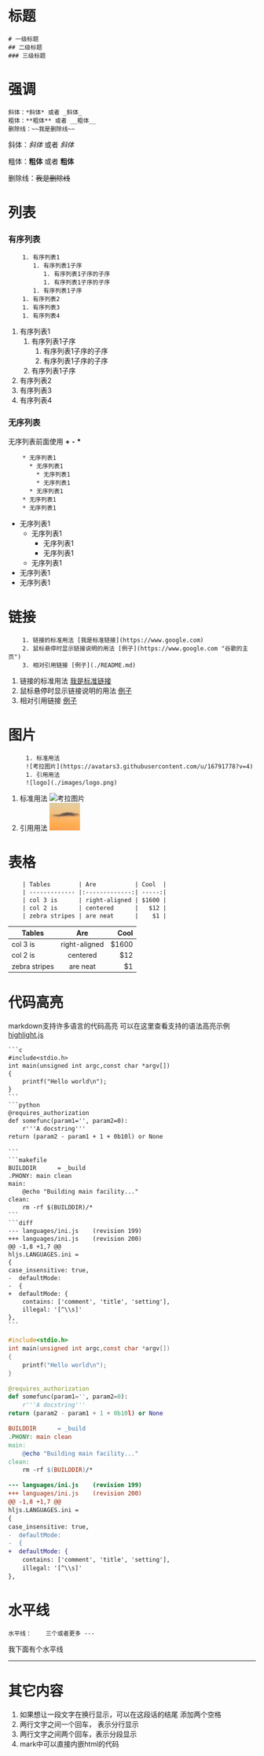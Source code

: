 # 标题

    # 一级标题
    ## 二级标题
    ### 三级标题

# 强调

    斜体：*斜体* 或者 _斜体_
    粗体：**粗体** 或者 __粗体__
    删除线：~~我是删除线~~

斜体：*斜体* 或者 _斜体_

粗体：**粗体** 或者 __粗体__

删除线：~~我是删除线~~

# 列表

### 有序列表

```
    1. 有序列表1
       1. 有序列表1子序
          1. 有序列表1子序的子序
          1. 有序列表1子序的子序
       1. 有序列表1子序
    1. 有序列表2
    1. 有序列表3
    1. 有序列表4
```

 1. 有序列表1
    1. 有序列表1子序
       1. 有序列表1子序的子序
       2. 有序列表1子序的子序
    2. 有序列表1子序
 2. 有序列表2
 3. 有序列表3
 4. 有序列表4

### 无序列表

无序列表前面使用 **+**  **-** **\***

```
    * 无序列表1
      * 无序列表1
        * 无序列表1
        * 无序列表1
      * 无序列表1
    * 无序列表1
    * 无序列表1
```

* 无序列表1
   * 无序列表1
     * 无序列表1
     * 无序列表1
   * 无序列表1
* 无序列表1
* 无序列表1

# 链接

```
    1. 链接的标准用法 [我是标准链接](https://www.google.com)
    2. 鼠标悬停时显示链接说明的用法 [例子](https://www.google.com "谷歌的主页")
    3. 相对引用链接 [例子](./README.md)
```

 1. 链接的标准用法 [我是标准链接](https://www.google.com)
 2. 鼠标悬停时显示链接说明的用法 [例子](https://www.google.com "谷歌的主页")
 3. 相对引用链接 [例子](./README.md)

# 图片 

```
     1. 标准用法
     ![考拉图片](https://avatars3.githubusercontent.com/u/16791778?v=4)
     1. 引用用法
     ![logo](./images/logo.png)
```
1. 标准用法
   ![考拉图片](https://avatars3.githubusercontent.com/u/16791778?v=4)
2. 引用用法
   ![logo](./images/logo.png)

# 表格

```
    | Tables        | Are           | Cool  |
    | ------------- |:-------------:| -----:|
    | col 3 is      | right-aligned | $1600 |
    | col 2 is      | centered      |   $12 |
    | zebra stripes | are neat      |    $1 |
```

| Tables        | Are           | Cool  |
| ------------- |:-------------:| -----:|
| col 3 is      | right-aligned | $1600 |
| col 2 is      | centered      |   $12 |
| zebra stripes | are neat      |    $1 |

# 代码高亮

markdown支持许多语言的代码高亮 可以在这里查看支持的语法高亮示例[highlight.js](https://highlightjs.org/static/demo/)

    ```c
    #include<stdio.h>
    int main(unsigned int argc,const char *argv[])
    {
        printf("Hello world\n");   
    }
    ```
    ```python
    @requires_authorization
    def somefunc(param1='', param2=0):
        r'''A docstring'''
    return (param2 - param1 + 1 + 0b10l) or None

    ```
    ```makefile
    BUILDDIR      = _build
    .PHONY: main clean
    main:
        @echo "Building main facility..."
    clean:
        rm -rf $(BUILDDIR)/*
    ```
    ```diff
    --- languages/ini.js    (revision 199)
    +++ languages/ini.js    (revision 200)
    @@ -1,8 +1,7 @@
    hljs.LANGUAGES.ini =
    {
    case_insensitive: true,
    -  defaultMode:
    -  {
    +  defaultMode: {
        contains: ['comment', 'title', 'setting'],
        illegal: '[^\\s]'
    },
    ```

```c
#include<stdio.h>
int main(unsigned int argc,const char *argv[])
{
    printf("Hello world\n");   
}
```
```python
@requires_authorization
def somefunc(param1='', param2=0):
    r'''A docstring'''
return (param2 - param1 + 1 + 0b10l) or None

```
```makefile
BUILDDIR      = _build
.PHONY: main clean
main:
    @echo "Building main facility..."
clean:
    rm -rf $(BUILDDIR)/*
```
```diff
--- languages/ini.js    (revision 199)
+++ languages/ini.js    (revision 200)
@@ -1,8 +1,7 @@
hljs.LANGUAGES.ini =
{
case_insensitive: true,
-  defaultMode:
-  {
+  defaultMode: {
    contains: ['comment', 'title', 'setting'],
    illegal: '[^\\s]'
},
```

# 水平线

    水平线：    三个或者更多 ---   

我下面有个水平线

---

# 其它内容
1. 如果想让一段文字在换行显示，可以在这段话的结尾 添加两个空格
2. 两行文字之间一个回车， 表示分行显示
3. 两行文字之间两个回车，表示分段显示
4. mark中可以直接内嵌html的代码
  
